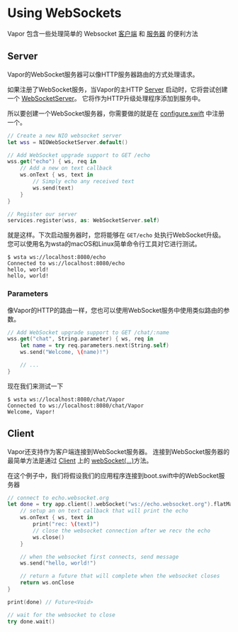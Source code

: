 
# Using WebSockets

Vapor 包含一些处理简单的 Websocket [客户端](../websocket/overview.md) 和 [服务器](../websocket/overview.md) 的便利方法

## Server

Vapor的WebSocket服务器可以像HTTP服务器路由的方式处理请求。

如果注册了WebSocket服务，当Vapor的主HTTP [Server](https://api.vapor.codes/vapor/latest/Vapor/Protocols/Server.html) 启动时，它将尝试创建一个 [WebSocketServer](https://api.vapor.codes/vapor/latest/Vapor/Protocols/WebSocketServer.html)。 它将作为HTTP升级处理程序添加到服务中。

所以要创建一个WebSocket服务器，你需要做的就是在 [configure.swift](../getting_started/folder_structure.md) 中注册一个。

```swift
// Create a new NIO websocket server
let wss = NIOWebSocketServer.default()

// Add WebSocket upgrade support to GET /echo
wss.get("echo") { ws, req in
    // Add a new on text callback
    ws.onText { ws, text in
        // Simply echo any received text
        ws.send(text)
    }
}

// Register our server
services.register(wss, as: WebSocketServer.self)
```

就是这样。下次启动服务器时，您将能够在 ```GET/echo``` 处执行WebSocket升级。 您可以使用名为wsta的macOS和Linux简单命令行工具对它进行测试。

```
$ wsta ws://localhost:8080/echo
Connected to ws://localhost:8080/echo
hello, world!
hello, world!

```

### Parameters

像Vapor的HTTP的路由一样，您也可以使用WebSocket服务中使用类似路由的参数。

```swift
// Add WebSocket upgrade support to GET /chat/:name
wss.get("chat", String.parameter) { ws, req in
    let name = try req.parameters.next(String.self)
    ws.send("Welcome, \(name)!")

    // ...
}
```
现在我们来测试一下

```
$ wsta ws://localhost:8080/chat/Vapor
Connected to ws://localhost:8080/chat/Vapor
Welcome, Vapor!
```


## Client

Vapor还支持作为客户端连接到WebSocket服务器。 连接到WebSocket服务器的最简单方法是通过 [Client](https://api.vapor.codes/vapor/latest/Vapor/Protocols/Client.html) 上的 [webSocket(...)](https://api.vapor.codes/vapor/latest/Vapor/Protocols/Client.html#/s:5Vapor6ClientPAAE9webSocketXeXeF)方法。

在这个例子中，我们将假设我们的应用程序连接到boot.swift中的WebSocket服务器

```swift
// connect to echo.websocket.org
let done = try app.client().webSocket("ws://echo.websocket.org").flatMap { ws -> Future<Void> in
    // setup an on text callback that will print the echo
    ws.onText { ws, text in
        print("rec: \(text)")
        // close the websocket connection after we recv the echo
        ws.close()
    }

    // when the websocket first connects, send message
    ws.send("hello, world!")

    // return a future that will complete when the websocket closes
    return ws.onClose
}

print(done) // Future<Void>

// wait for the websocket to close
try done.wait()
```



